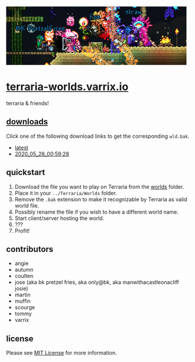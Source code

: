 ![](assets/images/header.png)

# [terraria-worlds.varrix.io]

terraria & friends!

## [downloads]
Click one of the following download links to get the corresponding `wld.bak`.

- [latest]
- [2020_05_28_00:59:28]

## quickstart

1. Download the file you want to play on Terraria from the [worlds](worlds/) folder.
2. Place it in your `../Terraria/Worlds` folder.
3. Remove the `.bak` extension to make it recognizable by Terraria as valid world file.
4. Possibly rename the file if you wish to have a different world name.
5. Start client/server hosting the world.
6. ???
7. Profit!

## contributors
- angie
- autumn
- coulten 
- jose (aka bk pretzel fries, aka only@bk, aka manwithacastleonacliff josie)
- martin
- muffin
- scourge
- tommy
- varrix

## license
Please see [MIT License](LICENSE) for more information.

[terraria-worlds.varrix.io]: http://terraria-worlds.varrix.io/
[downloads]: https://github.com/varrix/terraria-worlds.varrix.io/raw/master/worlds
[latest]: https://github.com/varrix/terraria-worlds.varrix.io/raw/master/worlds/expertclass-2020_05_28_00:59:28.wld.bak
[2020_05_28_00:59:28]: https://github.com/varrix/terraria-worlds.varrix.io/raw/master/worlds/expertclass-2020_05_28_00:59:28.wld.bak
